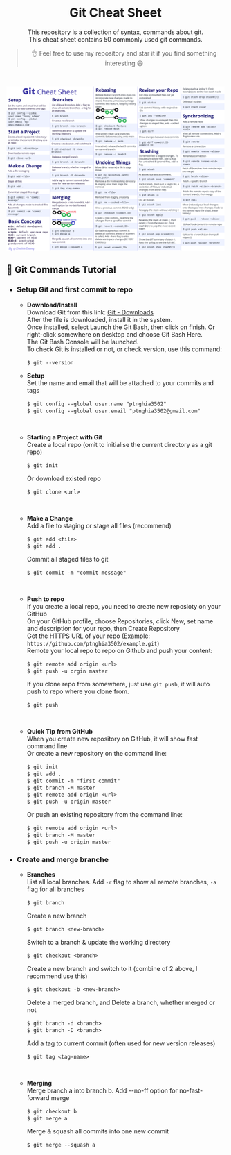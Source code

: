 <div align = "center">

# Git Cheat Sheet

This repository is a collection of syntax, commands about git. </br>
This cheat sheet contains 50 commonly used git commands.
> 👌 Feel free to use my repository and star it if you find something interesting 😄

</div>
</br>

![Git Cheat Sheet](./git-cheat-sheet.png)
</br>

## 📔 Git Commands Tutorial
* ### Setup Git and first commit to repo
  * **Download/Install** </br>
    Download Git from this link: [Git - Downloads](https://git-scm.com/downloads) </br>
    After the file is downloaded, install it in the system. </br>
    Once installed, select Launch the Git Bash, then click on finish. Or right-click somewhere on desktop and choose Git Bash Here. </br>
    The Git Bash Console will be launched. </br>
    To check Git is installed or not, or check version, use this command:
    ```
    $ git --version
    ```
  
  * **Setup** </br>
    Set the name and email that will be attached to your commits and tags </br>
    ```
    $ git config --global user.name "ptnghia3502"
    $ git config --global user.email "ptnghia3502@gmail.com"
    ```
    </br>
   
  * **Starting a Project with Git** </br>
    Create a local repo (omit <directory> to initialise the current directory as a git repo) </br>
    ```
    $ git init
    ```
    Or download existed repo </br>
    ```
    $ git clone <url>
    ```
    </br>

  * **Make a Change** </br>
    Add a file to staging or stage all files (recommend)</br>
    ```
    $ git add <file>
    $ git add .
    ```
    Commit all staged files to git </br>
    ```
    $ git commit -m "commit message"
    ```
    </br>
    
  * **Push to repo** </br>
    If you create a local repo, you need to create new reposioty on your GitHub </br>
    On your GitHub profile, choose Repositories, click New, set name and description for your repo, then Create Repository </br>
    Get the HTTPS URL of your repo (Example: `https://github.com/ptnghia3502/example.git`) </br>
    Remote your local repo to repo on Github and push your content: </br>
    ```
    $ git remote add origin <url>
    $ git push -u orgin master
    ```
    If you clone repo from somewhere, just use `git push`, it will auto push to repo where you clone from.
    ```
    $ git push
    ```
    </br>
    
  * **Quick Tip from GitHub** </br>
    When you create new repository on GitHub, it will show fast command line </br>
    Or create a new repository on the command line: </br>
    ```
    $ git init
    $ git add .
    $ git commit -m "first commit"
    $ git branch -M master
    $ git remote add origin <url>
    $ git push -u origin master
    ```
    Or push an existing repository from the command line: </br>
    ```
    $ git remote add origin <url>
    $ git branch -M master
    $ git push -u origin master
    ```

* ### Create and merge branche
  * **Branches** </br>
    List all local branches. Add `-r` flag to show all remote branches, `-a` flag for all branches </br>
    ```
    $ git branch
    ```
    Create a new branch </br>
    ```
    $ git branch <new-branch>
    ```
    Switch to a branch & update the working directory </br>
    ```
    $ git checkout <branch>
    ```
    Create a new branch and switch to it (combine of 2 above, I recommend use this) </br>
    ```
    $ git checkout -b <new-branch>
    ```
    Delete a merged branch, and Delete a branch, whether merged or not </br>
    ```
    $ git branch -d <branch>
    $ git branch -D <branch>
    ```
    Add a tag to current commit (often used for new version releases) </br>
    ```
    $ git tag <tag-name>
    ```
    </br>
    
  * **Merging** </br>
    Merge branch a into branch b. Add --no-ff option for no-fast-forward merge </br>
    ```
    $ git checkout b
    $ git merge a
    ```
    Merge & squash all commits into one new commit </br>
    ```
    $ git merge --squash a
    ```
    </br>
